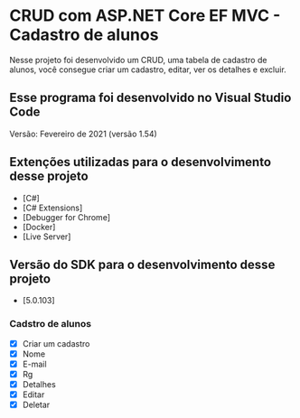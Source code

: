 <h1>CRUD com ASP.NET Core EF MVC - Cadastro de alunos</h1>
Nesse projeto foi desenvolvido um CRUD, uma tabela de cadastro de alunos, você consegue criar um cadastro, editar, ver os detalhes e excluir.
<h2>Esse programa foi desenvolvido no Visual Studio Code</h2>
Versão: Fevereiro de 2021 (versão 1.54)
<h2>Extenções utilizadas para o desenvolvimento desse projeto</h2>

- [C#]
- [C# Extensions]
- [Debugger for Chrome]
- [Docker]
- [Live Server]

<h2>Versão do SDK para o desenvolvimento desse projeto</h2>

- [5.0.103]

### Cadstro de alunos

- [x] Criar um cadastro
- [x] Nome
- [x] E-mail
- [x] Rg
- [x] Detalhes
- [x] Editar
- [x] Deletar
